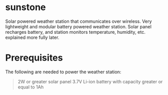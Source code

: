 # sunstone
Solar powered weather station that communicates over wireless.
Very lightweight and modular battery powered weather station.  Solar panel recharges battery, and station monitors temperature, humidity, etc. explained more fully later.

# Prerequisites
The following are needed to power the weather station:
> 2W or greater solar panel
> 3.7V Li-ion battery with capacity greater or equal to 1Ah
